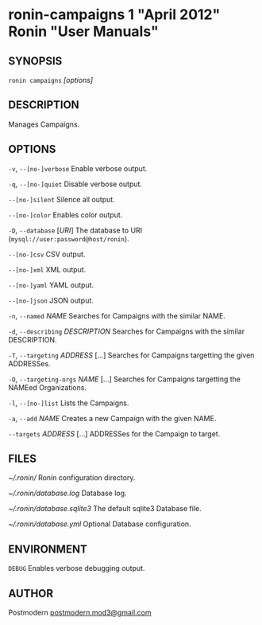 # ronin-campaigns 1 "April 2012" Ronin "User Manuals"

## SYNOPSIS

`ronin campaigns` *[options]*

## DESCRIPTION

Manages Campaigns.

## OPTIONS

`-v`, `--[no-]verbose`
  Enable verbose output.

`-q`, `--[no-]quiet`
  Disable verbose output.

`--[no-]silent`
  Silence all output.

`--[no-]color`
  Enables color output.

`-D`, `--database` [*URI*]
  The database to URI (`mysql://user:password@host/ronin`).

`--[no-]csv`
  CSV output.

`--[no-]xml`
  XML output.

`--[no-]yaml`
  YAML output.

`--[no-]json`
  JSON output.

`-n`, `--named` *NAME*
  Searches for Campaigns with the similar NAME.

`-d`, `--describing` *DESCRIPTION*
  Searches for Campaigns with the similar DESCRIPTION.

`-T`, `--targeting` *ADDRESS* [...]
  Searches for Campaigns targetting the given ADDRESSes.

`-O`, `--targeting-orgs` *NAME* [...]
  Searches for Campaigns targetting the NAMEed Organizations.

`-l`, `--[no-]list`
  Lists the Campaigns.

`-a`, `--add` *NAME*
  Creates a new Campaign with the given NAME.

`--targets` *ADDRESS* [...]
  ADDRESSes for the Campaign to target.

## FILES

*~/.ronin/*
  Ronin configuration directory.

*~/.ronin/database.log*
  Database log.

*~/.ronin/database.sqlite3*
  The default sqlite3 Database file.

*~/.ronin/database.yml*
  Optional Database configuration.

## ENVIRONMENT

`DEBUG`
  Enables verbose debugging output.

## AUTHOR

Postmodern <postmodern.mod3@gmail.com>

